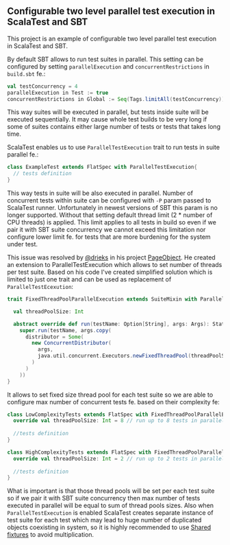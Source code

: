 ## Configurable two level parallel test execution in ScalaTest and SBT

This project is an example of configurable two level parallel test execution in ScalaTest and SBT.

By default SBT allows to run test suites in parallel. This setting can be configured by setting `parallelExecution` and `concurrentRestrictions` in `build.sbt` fe.:

```scala
val testConcurrency = 4
parallelExecution in Test := true
concurrentRestrictions in Global := Seq(Tags.limitAll(testConcurrency))
```

This way suites will be executed in parallel, but tests inside suite will be executed sequentially. It may cause whole test builds to be very long if some of suites contains either large number of tests or tests that takes long time.

ScalaTest enables us to use `ParallelTestExecution` trait to run tests in suite parallel fe.: 

```scala
class ExampleTest extends FlatSpec with ParallelTestExecution{
  // tests definition
}
```

This way tests in suite will be also executed in parallel. Number of concurrent tests within suite can be configured with `-P` param passed to ScalaTest runner. Unfortunately in newest versions of SBT this param is no longer supported. Without that setting default thread limit (2 * number of CPU threads) is applied. This limit applies to all tests in build so even if we pair it with SBT suite concurrency we cannot exceed this limitation nor configure lower limit fe. for tests that are more burdening for the system under test.

This issue was resolved by [@drieks](https://github.com/drieks) in his project [PageObject](https://github.com/agido/pageobject). He created an extension to ParallelTestExecution which allows to set number of threads per test suite. Based on his code I've created simplified solution which is limited to just one trait and can be used as replacement of `ParallelTestEcexution`:

```scala
trait FixedThreadPoolParallelExecution extends SuiteMixin with ParallelTestExecution{ this: Suite =>

  val threadPoolSize: Int

  abstract override def run(testName: Option[String], args: Args): Status =
    super.run(testName, args.copy(
      distributor = Some(
        new ConcurrentDistributor(
          args,
          java.util.concurrent.Executors.newFixedThreadPool(threadPoolSize, Executors.defaultThreadFactory)
        )
      )
    ))
}
``` 

It allows to set fixed size thread pool for each test suite so we are able to configure max number of concurrent tests fe. based on their complexity fe:

```scala
class LowComplexityTests extends FlatSpec with FixedThreadPoolParallelExecution{
  override val threadPoolSize: Int = 8 // run up to 8 tests in parallel
 
  //tests definition
}

class HighComplexityTests extends FlatSpec with FixedThreadPoolParallelExecution{
  override val threadPoolSize: Int = 2 // run up to 2 tests in parallel
 
  //tests definition
}
```

What is important is that those thread pools will be set per each test suite so if we pair it with SBT suite concurrency then max number of tests executed in parallel will be equal to sum of thread pools sizes. Also when `ParallelTestExecution` is enabled ScalaTest creates separate instance of test suite for each test which may lead to huge number of duplicated objects coexisting in system, so it is highly recommended to use [Shared fixtures](http://www.scalatest.org/user_guide/sharing_fixtures) to avoid multiplication.
